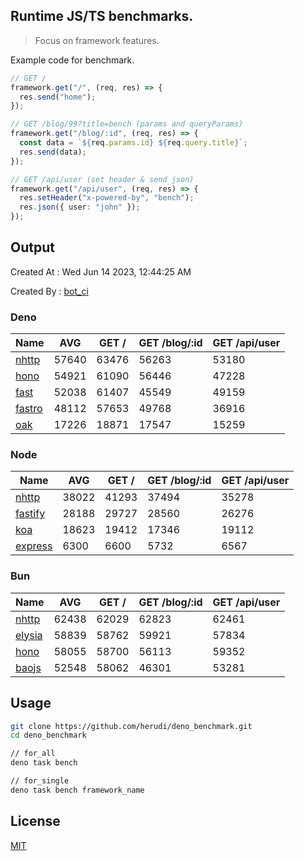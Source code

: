 ## Runtime JS/TS benchmarks.

> Focus on framework features.

Example code for benchmark.
```ts
// GET /
framework.get("/", (req, res) => {
  res.send("home");
});

// GET /blog/99?title=bench (params and queryParams)
framework.get("/blog/:id", (req, res) => {
  const data = `${req.params.id} ${req.query.title}`;
  res.send(data);
});

// GET /api/user (set header & send json)
framework.get("/api/user", (req, res) => {
  res.setHeader("x-powered-by", "bench");
  res.json({ user: "john" });
});
```

## Output
Created At : Wed Jun 14 2023, 12:44:25 AM

Created By : [bot_ci](https://github.com/herudi/deno_benchmarks/commits?author=github-actions%5Bbot%5D)


### Deno
|Name|AVG|GET /|GET /blog/:id|GET /api/user|
|----|----|----|----|----|
|[nhttp](https://github.com/nhttp/nhttp)|57640|63476|56263|53180|
|[hono](https://github.com/honojs/hono)|54921|61090|56446|47228|
|[fast](https://github.com/danteissaias/fast)|52038|61407|45549|49159|
|[fastro](https://github.com/fastrodev/fastro)|48112|57653|49768|36916|
|[oak](https://github.com/oakserver/oak)|17226|18871|17547|15259|
  


### Node
|Name|AVG|GET /|GET /blog/:id|GET /api/user|
|----|----|----|----|----|
|[nhttp](https://github.com/nhttp/nhttp)|38022|41293|37494|35278|
|[fastify](https://github.com/fastify/fastify)|28188|29727|28560|26276|
|[koa](https://github.com/koajs/koa)|18623|19412|17346|19112|
|[express](https://github.com/expressjs/express)|6300|6600|5732|6567|
  


### Bun
|Name|AVG|GET /|GET /blog/:id|GET /api/user|
|----|----|----|----|----|
|[nhttp](https://github.com/nhttp/nhttp)|62438|62029|62823|62461|
|[elysia](https://github.com/elysiajs/elysia)|58839|58762|59921|57834|
|[hono](https://github.com/honojs/hono)|58055|58700|56113|59352|
|[baojs](https://github.com/mattreid1/baojs)|52548|58062|46301|53281|
  



## Usage

```bash
git clone https://github.com/herudi/deno_benchmark.git
cd deno_benchmark

// for_all
deno task bench

// for_single
deno task bench framework_name
```

## License

[MIT](LICENSE)

